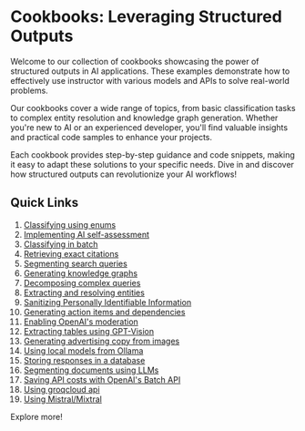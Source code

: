 # Cookbooks: Leveraging Structured Outputs

Welcome to our collection of cookbooks showcasing the power of structured outputs in AI applications. These examples demonstrate how to effectively use instructor with various models and APIs to solve real-world problems.

Our cookbooks cover a wide range of topics, from basic classification tasks to complex entity resolution and knowledge graph generation. Whether you're new to AI or an experienced developer, you'll find valuable insights and practical code samples to enhance your projects.

Each cookbook provides step-by-step guidance and code snippets, making it easy to adapt these solutions to your specific needs. Dive in and discover how structured outputs can revolutionize your AI workflows!

## Quick Links

1. [Classifying using enums](classification.md)
2. [Implementing AI self-assessment](self_critique.md)
3. [Classifying in batch](batch_classification.md)
4. [Retrieving exact citations](exact_citations.md)
5. [Segmenting search queries](search.md)
6. [Generating knowledge graphs](knowledge_graph.md)
7. [Decomposing complex queries](planning-tasks.md)
8. [Extracting and resolving entities](entity_resolution.md)
9. [Sanitizing Personally Identifiable Information](pii.md)
10. [Generating action items and dependencies](../hub/action_items.md)
11. [Enabling OpenAI's moderation](moderation.md)
12. [Extracting tables using GPT-Vision](extracting_tables.md)
13. [Generating advertising copy from images](image_to_ad_copy.md)
14. [Using local models from Ollama](ollama.md)
15. [Storing responses in a database](sqlmodel.md)
16. [Segmenting documents using LLMs](document_segmentation.md)
17. [Saving API costs with OpenAI's Batch API](batch_job_oai.md)
18. [Using groqcloud api](groq.md)
19. [Using Mistral/Mixtral](mistral.md)

Explore more!
